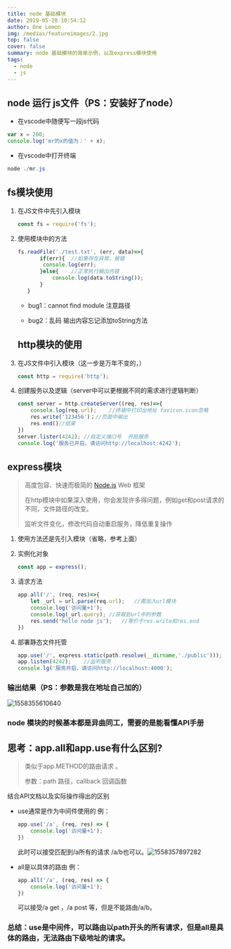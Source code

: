 ```yaml
---
title: node 基础模块
date: 2019-05-20 10:54:12
author: One Lemon
img: /medias/featureimages/2.jpg
top: false
cover: false
summary: node 基础模块的简单示例，以及express模块使用
tags:
  - node
  - js
---
```


## node 运行 js文件（PS：安装好了node）

- 在vscode中随便写一段js代码

``` javascript
var x = 200;
console.log('mr的x的值为：' + x);
```

- 在vscode中打开终端

``` powershell
node ./mr.js
```

## fs模块使用

1. 在JS文件中先引入模块 

   ```javascript
   const fs = require('fs');
   ```

2. 使用模块中的方法

   ```js
   fs.readFile('./test.txt', (err, data)=>{
          if(err){	//如果存在异常，报错
           console.log(err);
          }else{	//正常执行输出内容
              console.log(data.toString());
          }
      }
   ```
   
   - bug1：cannot find module	注意路径
   
   - bug2：乱码	输出内容忘记添加toString方法

   ## http模块的使用

1. 在JS文件中引入模块（这一步是万年不变的，）

   ```js
   const http = require('http');
   ```

2. 创建服务以及逻辑（server中可以更根据不同的需求进行逻辑判断）

   ```js
   const server = http.createServer((req, res)=>{
       console.log(req.url);	//终端中打印出地址 favicon.icon忽略
       res.write('123456')；//页面中输出
       res.end()//结束
   })
   server.lister(4242);	//自定义端口号  开启服务
   console.log('服务已开启，请访问http://localhost:4242');
   ```

## express模块

> 高度包容、快速而极简的 [Node.js](http://nodejs.org/) Web 框架
>
> 在http模块中如果深入使用，你会发现许多得问题，例如get和post请求的不同，文件路径的改变。
>
> 监听文件变化，修改代码自动重启服务，降低重复操作

1. 使用方法还是先引入模块（省略，参考上面）

2. 实例化对象

   ``` js
   const app = express();
   ```

3. 请求方法

   ```js
   app.all('/', (req, res)=>{
       let _url = url.parse(req.url);	//需加入url模块
       console.log('访问量+1');
       console.log(_url.query);	//获取到url中的参数
       res.send('hello node js');	//等价于res.write和res.end
   })
   ```

4. 部署静态文件托管

   ```js
   app.use('/', express.static(path.resolve(__dirname,'./public')));
   app.listen(4242);	//监听服务
   console.lg('服务开启，请访问http://localhost:4000');
   ```

### 输出结果（PS：参数是我在地址自己加的）

![1558355610640](C:\Users\lemon\AppData\Roaming\Typora\typora-user-images\1558355610640.png)

### node 模块的时候基本都是异曲同工，需要的是能看懂API手册

## 思考：app.all和app.use有什么区别?

>类似于app.METHOD的路由请求 。
>
>参数：path	路径，callback	回调函数

结合API文档以及实际操作得出的区别

- use通常是作为中间件使用的	例：

  ```js
  app.use('/a', (req, res) => {
      console.log('访问量+1');
  })
  ```

  此时可以接受匹配到/a所有的请求 /a/b也可以。![1558357897282](C:\Users\lemon\AppData\Roaming\Typora\typora-user-images\1558357897282.png)

- all是以具体的路由	例：

  ```js
  app.all('/a', (req, res) => {
      console.log('访问量+1');
  })
  ```

  可以接受/a get ，/a post 等，但是不能路由/a/b。

### 总结：use是中间件，可以路由以path开头的所有请求，但是all是具体的路由，无法路由下级地址的请求。


